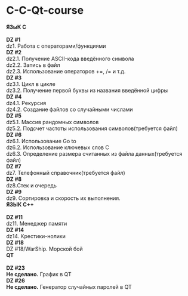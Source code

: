# C-C-Qt-course
__ЯЗыК С__<br /><br />
__DZ #1 <br />__
  dz1. Работа с операторами/функциями<br />
__DZ #2<br />__
  dz2.1. Получение ASCII-кода введённого символа<br />
  dz2.2. Запись в файл<br />
  dz2.3. Использование операторов +=, /= и т.д.<br />
__DZ #3<br />__
  dz3.1. Цикл в цикле<br />
  dz3.2. Получение первой буквы из названия введённой цифры<br />
__DZ #4<br />__
  dz4.1. Рекурсия<br />
  dz4.2. Создание файлов со случайными числами<br />
__DZ #5<br />__
  dz5.1. Массив рандомных символов<br />
  dz5.2. Подсчет частоты использования символов(требуется файл)<br />
__DZ #6<br />__
  dz6.1. Использование Go to<br />
  dz6.2. Использование ключевых слов С<br />
  dz6.3. Определение размера считанных из файла данных(требуется файл)<br />
__DZ #7<br />__
  dz7. Телефонный справочник(требуется файл)<br />
__DZ #8<br />__
  dz8.Стек и очередь<br />
__DZ #9<br />__
  dz9. Сортировка и скорость их выполнения.<br />
__ЯЗЫК С++__<br /><br />
__DZ #11<br />__
  dz11. Менеджер памяти<br />
__DZ #14<br />__
  dz14. Крестики-нолики<br />
__DZ #18<br />__
  DZ #18/WarShip. Морской бой<br />
__QT__<br /><br />
__DZ #23<br />__
__Не сделано.__ График в QT<br />
__DZ #26<br />__
__Не сделано.__ Генератор случайных паролей в QT<br />

